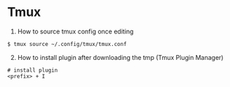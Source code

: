 # Tmux 

1. How to source tmux config once editing
```bash
$ tmux source ~/.config/tmux/tmux.conf
```

2. How to install plugin after downloading the tmp (Tmux Plugin Manager)
```
# install plugin
<prefix> + I
```

